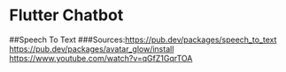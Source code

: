 # Flutter Chatbot
##Speech To Text
###Sources:https://pub.dev/packages/speech_to_text
https://pub.dev/packages/avatar_glow/install
https://www.youtube.com/watch?v=qGfZ1GqrTOA

